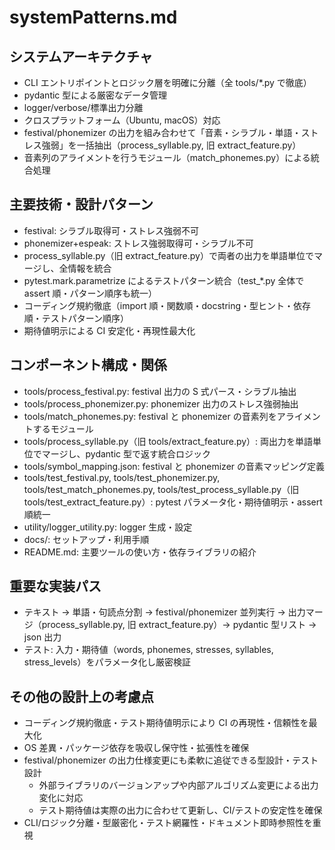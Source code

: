 # systemPatterns.md

## システムアーキテクチャ

- CLI エントリポイントとロジック層を明確に分離（全 tools/\*.py で徹底）
- pydantic 型による厳密なデータ管理
- logger/verbose/標準出力分離
- クロスプラットフォーム（Ubuntu, macOS）対応
- festival/phonemizer の出力を組み合わせて「音素・シラブル・単語・ストレス強弱」を一括抽出（process_syllable.py, 旧 extract_feature.py）
- 音素列のアライメントを行うモジュール（match_phonemes.py）による統合処理

## 主要技術・設計パターン

- festival: シラブル取得可・ストレス強弱不可
- phonemizer+espeak: ストレス強弱取得可・シラブル不可
- process_syllable.py（旧 extract_feature.py）で両者の出力を単語単位でマージし、全情報を統合
- pytest.mark.parametrize によるテストパターン統合（test\_\*.py 全体で assert 順・パターン順序も統一）
- コーディング規約徹底（import 順・関数順・docstring・型ヒント・依存順・テストパターン順序）
- 期待値明示による CI 安定化・再現性最大化

## コンポーネント構成・関係

- tools/process_festival.py: festival 出力の S 式パース・シラブル抽出
- tools/process_phonemizer.py: phonemizer 出力のストレス強弱抽出
- tools/match_phonemes.py: festival と phonemizer の音素列をアライメントするモジュール
- tools/process_syllable.py（旧 tools/extract_feature.py）: 両出力を単語単位でマージし、pydantic 型で返す統合ロジック
- tools/symbol_mapping.json: festival と phonemizer の音素マッピング定義
- tools/test_festival.py, tools/test_phonemizer.py, tools/test_match_phonemes.py, tools/test_process_syllable.py（旧 tools/test_extract_feature.py）: pytest パラメータ化・期待値明示・assert 順統一
- utility/logger_utility.py: logger 生成・設定
- docs/: セットアップ・利用手順
- README.md: 主要ツールの使い方・依存ライブラリの紹介

## 重要な実装パス

- テキスト → 単語・句読点分割 → festival/phonemizer 並列実行 → 出力マージ（process_syllable.py, 旧 extract_feature.py）→ pydantic 型リスト → json 出力
- テスト: 入力・期待値（words, phonemes, stresses, syllables, stress_levels）をパラメータ化し厳密検証

## その他の設計上の考慮点

- コーディング規約徹底・テスト期待値明示により CI の再現性・信頼性を最大化
- OS 差異・パッケージ依存を吸収し保守性・拡張性を確保
- festival/phonemizer の出力仕様変更にも柔軟に追従できる型設計・テスト設計
  - 外部ライブラリのバージョンアップや内部アルゴリズム変更による出力変化に対応
  - テスト期待値は実際の出力に合わせて更新し、CI/テストの安定性を確保
- CLI/ロジック分離・型厳密化・テスト網羅性・ドキュメント即時参照性を重視
